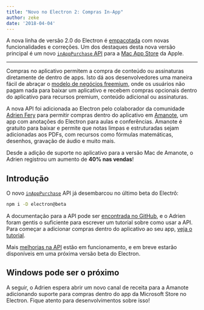 ```yaml
---
title: "Novo no Electron 2: Compras In-App"
author: zeke
date: '2018-04-04'
---
```

  
A nova linha de versão 2.0 do Electron é [empacotada](https://github.com/electron/electron/releases/tag/v2.0.0-beta.1) com novas funcionalidades e correções. Um dos destaques desta nova versão principal é um novo [`inAppPurchase` API](https://github.com/electron/electron/blob/master/docs/api/in-app-purchase.md) para a [Mac App Store](https://support.apple.com/en-us/HT202023) da Apple.

---

Compras no aplicativo permitem a compra de conteúdo ou assinaturas diretamente de dentro de apps. Isto dá aos desenvolvedores uma maneira fácil de abraçar o [modelo de negócios freemium](https://developer.apple.com/app-store/freemium-business-model/), onde os usuários não pagam nada para baixar um aplicativo e recebem compras opcionais dentro do aplicativo para recursos premium, conteúdo adicional ou assinaturas.

A nova API foi adicionada ao Electron pelo colaborador da comunidade [Adrien Fery](https://github.com/AdrienFery) para permitir compras dentro do aplicativo em [Amanote](https://amanote.com/), um app com anotações do Electron para aulas e conferências. Amanote é gratuito para baixar e permite que notas limpas e estruturadas sejam adicionadas aos PDFs, com recursos como fórmulas matemáticas, desenhos, gravação de áudio e muito mais.

Desde a adição de suporte no aplicativo para a versão Mac de Amanote, o Adrien registrou um aumento de **40% nas vendas**!

## Introdução

O novo [`inAppPurchase`](https://github.com/electron/electron/blob/master/docs/api/in-app-purchase.md) API já desembarcou no último beta do Electrô:

```sh
npm i -D electron@beta
```

A documentação para a API pode ser [encontrada no GitHub](https://github.com/electron/electron/blob/master/docs/api/in-app-purchase.md), e o Adrien foram gentis o suficiente para escrever um tutorial sobre como usar a API. Para começar a adicionar compras dentro do aplicativo ao seu app, [veja o tutorial](https://github.com/AdrienFery/electron/blob/a69bbe882aed1a5aee2b7910afe09900275b2bf6/docs/tutorial/in-app-purchases.md).

Mais [melhorias na API](https://github.com/electron/electron/pull/12464) estão em funcionamento, e em breve estarão disponíveis em uma próxima versão beta do Electron.

## Windows pode ser o próximo

A seguir, o Adrien espera abrir um novo canal de receita para a Amanote adicionando suporte para compras dentro do app da Microsoft Store no Electron. Fique atento para desenvolvimentos sobre isso!